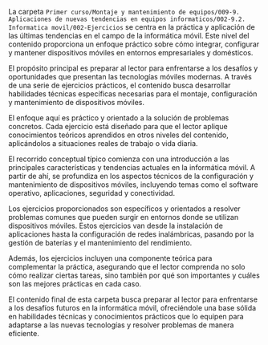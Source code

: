 La carpeta `Primer curso/Montaje y mantenimiento de equipos/009-9. Aplicaciones de nuevas tendencias en equipos informaticos/002-9.2. Informatica movil/002-Ejercicios` se centra en la práctica y aplicación de las últimas tendencias en el campo de la informática móvil. Este nivel del contenido proporciona un enfoque práctico sobre cómo integrar, configurar y mantener dispositivos móviles en entornos empresariales y domésticos.

El propósito principal es preparar al lector para enfrentarse a los desafíos y oportunidades que presentan las tecnologías móviles modernas. A través de una serie de ejercicios prácticos, el contenido busca desarrollar habilidades técnicas específicas necesarias para el montaje, configuración y mantenimiento de dispositivos móviles.

El enfoque aquí es práctico y orientado a la solución de problemas concretos. Cada ejercicio está diseñado para que el lector aplique conocimientos teóricos aprendidos en otros niveles del contenido, aplicándolos a situaciones reales de trabajo o vida diaria.

El recorrido conceptual típico comienza con una introducción a las principales características y tendencias actuales en la informática móvil. A partir de ahí, se profundiza en los aspectos técnicos de la configuración y mantenimiento de dispositivos móviles, incluyendo temas como el software operativo, aplicaciones, seguridad y conectividad.

Los ejercicios proporcionados son específicos y orientados a resolver problemas comunes que pueden surgir en entornos donde se utilizan dispositivos móviles. Estos ejercicios van desde la instalación de aplicaciones hasta la configuración de redes inalámbricas, pasando por la gestión de baterías y el mantenimiento del rendimiento.

Además, los ejercicios incluyen una componente teórica para complementar la práctica, asegurando que el lector comprenda no solo cómo realizar ciertas tareas, sino también por qué son importantes y cuáles son las mejores prácticas en cada caso.

El contenido final de esta carpeta busca preparar al lector para enfrentarse a los desafíos futuros en la informática móvil, ofreciéndole una base sólida en habilidades técnicas y conocimientos prácticos que lo equipen para adaptarse a las nuevas tecnologías y resolver problemas de manera eficiente.

